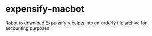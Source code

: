 # expensify-macbot
Robot to download Expensify receipts into an orderly file archive for accounting purposes
